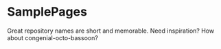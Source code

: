 # SamplePages
Great repository names are short and memorable. Need inspiration? How about congenial-octo-bassoon?
